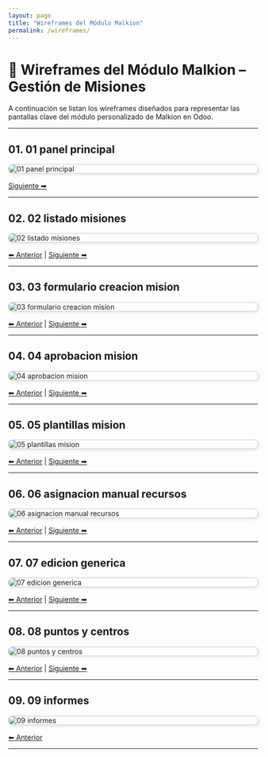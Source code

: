 ```yaml
---
layout: page
title: "Wireframes del Módulo Malkion"
permalink: /wireframes/
---
```


# 📐 Wireframes del Módulo Malkion – Gestión de Misiones

A continuación se listan los wireframes diseñados para representar las pantallas clave del módulo personalizado de Malkion en Odoo.

---

<a id="01-panel-principal"></a>

## 01. 01 panel principal

<img src="/PFM-SGE-Odoo-Proyect-Malkion/assets/images/wireframes/01_panel_principal.png" class="wireframe-img" alt="01 panel principal">

[Siguiente ➡](#02-listado-misiones)

---

<a id="02-listado-misiones"></a>

## 02. 02 listado misiones

<img src="/PFM-SGE-Odoo-Proyect-Malkion/assets/images/wireframes/02_listado_misiones.png" class="wireframe-img" alt="02 listado misiones">

[⬅ Anterior](#01-panel-principal) | [Siguiente ➡](#03-formulario-creacion-mision)

---

<a id="03-formulario-creacion-mision"></a>

## 03. 03 formulario creacion mision

<img src="/PFM-SGE-Odoo-Proyect-Malkion/assets/images/wireframes/03_formulario_creacion_mision.png" class="wireframe-img" alt="03 formulario creacion mision">

[⬅ Anterior](#02-listado-misiones) | [Siguiente ➡](#04-aprobacion-mision)

---

<a id="04-aprobacion-mision"></a>

## 04. 04 aprobacion mision

<img src="/PFM-SGE-Odoo-Proyect-Malkion/assets/images/wireframes/04_aprobacion_mision.png" class="wireframe-img" alt="04 aprobacion mision">

[⬅ Anterior](#03-formulario-creacion-mision) | [Siguiente ➡](#05-plantillas-mision)

---

<a id="05-plantillas-mision"></a>

## 05. 05 plantillas mision

<img src="/PFM-SGE-Odoo-Proyect-Malkion/assets/images/wireframes/05_plantillas_mision.png" class="wireframe-img" alt="05 plantillas mision">

[⬅ Anterior](#04-aprobacion-mision) | [Siguiente ➡](#06-asignacion-manual-recursos)

---

<a id="06-asignacion-manual-recursos"></a>

## 06. 06 asignacion manual recursos

<img src="/PFM-SGE-Odoo-Proyect-Malkion/assets/images/wireframes/06_asignacion_manual_recursos.png" class="wireframe-img" alt="06 asignacion manual recursos">

[⬅ Anterior](#05-plantillas-mision) | [Siguiente ➡](#07-edicion-generica)

---

<a id="07-edicion-generica"></a>

## 07. 07 edicion generica

<img src="/PFM-SGE-Odoo-Proyect-Malkion/assets/images/wireframes/07_edicion_generica.png" class="wireframe-img" alt="07 edicion generica">

[⬅ Anterior](#06-asignacion-manual-recursos) | [Siguiente ➡](#08-puntos-y-centros)

---

<a id="08-puntos-y-centros"></a>

## 08. 08 puntos y centros

<img src="/PFM-SGE-Odoo-Proyect-Malkion/assets/images/wireframes/08_puntos_y_centros.png" class="wireframe-img" alt="08 puntos y centros">

[⬅ Anterior](#07-edicion-generica) | [Siguiente ➡](#09-informes)

---

<a id="09-informes"></a>

## 09. 09 informes

<img src="/PFM-SGE-Odoo-Proyect-Malkion/assets/images/wireframes/09_informes.png" class="wireframe-img" alt="09 informes">

[⬅ Anterior](#08-puntos-y-centros)

---


<style>
.wireframe-img {
  display: block;
  margin: 1rem auto;
  max-width: 100%;
  border: 1px solid #ccc;
  border-radius: 8px;
  box-shadow: 2px 2px 6px rgba(0,0,0,0.1);
}
</style>
